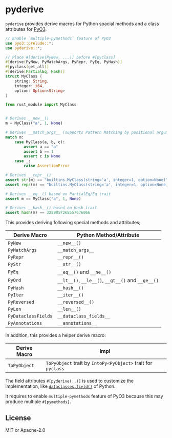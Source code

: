 # pyderive

`pyderive` provides derive macros for Python spacial methods and a class attributes for [PyO3].

[PyO3]: https://github.com/PyO3/pyo3

```rust
// Enable `multiple-pymethods` feature of PyO3
use pyo3::prelude::*;
use pyderive::*;

// Place #[derive(PyNew, ...)] before #[pyclass]
#[derive(PyNew, PyMatchArgs, PyRepr, PyEq, PyHash)]
#[pyclass(get_all)]
#[derive(PartialEq, Hash)]
struct MyClass {
    string: String,
    integer: i64,
    option: Option<String>
}
```
```python
from rust_module import MyClass


# Derives __new__()
m = MyClass("a", 1, None)

# Derives __match_args__ (supports Pattern Matching by positional arguments)
match m:
    case MyClass(a, b, c):
        assert a == "a"
        assert b == 1
        assert c is None
    case _:
        raise AssertionError

# Derives __repr__()
assert str(m) == "builtins.MyClass(string='a', integer=1, option=None)"
assert repr(m) == "builtins.MyClass(string='a', integer=1, option=None)"

# Derives __eq__() based on PartialEq/Eq trait
assert m == MyClass("a", 1, None)

# Derives __hash__() based on Hash trait
assert hash(m) == 3289857268557676066
```

This provides deriving following special methods and attributes;

| Derive Macro        | Python Method/Attribute                           |
| ------------------- | ------------------------------------------------- |
| `PyNew`             | `__new__()`                                       |
| `PyMatchArgs`       | `__match_args__`                                  |
| `PyRepr`            | `__repr__()`                                      |
| `PyStr`             | `__str__()`                                       |
| `PyEq`              | `__eq__()` and `__ne__()`                         |
| `PyOrd`             | `__lt__()`, `__le__()`, `__gt__()` and `__ge__()` |
| `PyHash`            | `__hash__()`                                      |
| `PyIter`            | `__iter__()`                                      |
| `PyReversed`        | `__reversed__()`                                  |
| `PyLen`             | `__len__()`                                       |
| `PyDataclassFields` | `__dataclass_fields__`                            |
| `PyAnnotations`     | `__annotations__`                                 |

In addition, this provides a helper derive macro:

| Derive Macro | Impl                                                         |
| ------------ | ------------------------------------------------------------ |
| `ToPyObject` | `ToPyObject` trait by `IntoPy<PyObject>` trait for `pyclass` |

The field attributes `#[pyderive(..)]` is used to customize the implementation,
like [`dataclasses.field()`][dataclasses-field] of Python.

[dataclasses-field]: https://docs.python.org/3/library/dataclasses.html#dataclasses.field

It requires to enable `multiple-pymethods` feature of PyO3 because this may produce multiple `#[pymethods]`.

## License

MIT or Apache-2.0
